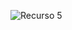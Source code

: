 
![Recurso 5](https://github.com/jccarrey/Scala-Spark/assets/157764646/963a1938-9f9c-4b1e-bb3a-936f0aea92d8)
